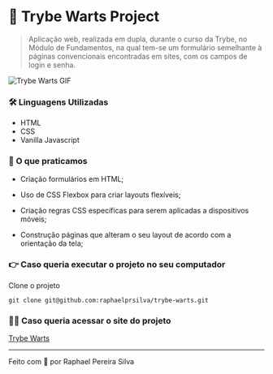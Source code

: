 # 🧙 Trybe Warts Project

> Aplicação web, realizada em dupla, durante o curso da Trybe, no Módulo de Fundamentos, na qual tem-se um formulário semelhante à páginas convencionais encontradas em sites, com os campos de login e senha.

![Trybe Warts GIF](https://media.giphy.com/media/PeJX51DuLbnVI53jQb/giphy.gif)

### 🛠 Linguagens Utilizadas

- HTML
- CSS
- Vanilla Javascript

### 📝 O que praticamos

- Criação formulários em HTML;

- Uso de CSS Flexbox para criar layouts flexíveis;

- Criação regras CSS específicas para serem aplicadas a dispositivos móveis;

- Construção páginas que alteram o seu layout de acordo com a orientação da tela;

### 👉 Caso queria executar o projeto no seu computador

Clone o projeto

```shell
git clone git@github.com:raphaelprsilva/trybe-warts.git
```

### 👨‍💻 Caso queria acessar o site do projeto

[Trybe Warts](https://trybe-warts.elraphael.com.br/)

---

Feito com 💚 por Raphael Pereira Silva
